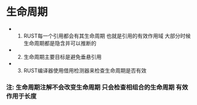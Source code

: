 # 生命周期
- 1. RUST每一个引用都会有其生命周期   也就是引用的有效作用域  大部分时候生命周期都是隐含并可以推断的
- 2. 生命周期主要目标是避免垂悬引用
- 3. RUST编译器使用借用检测器来检查生命周期是否有效

### 注: 生命周期注解不会改变生命周期 只会检查相组合的生命周期 有效作用于长度